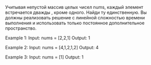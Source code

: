 Учитывая непустой  массив целых чисел nums, каждый элемент встречается дважды , кроме одного. Найди ту единственную.
Вы должны реализовать решение с линейной сложностью времени выполнения и использовать только постоянное дополнительное пространство.

Example 1:
Input: nums = [2,2,1]
Output: 1

Example 2:
Input: nums = [4,1,2,1,2]
Output: 4

Example 3:
Input: nums = [1]
Output: 1